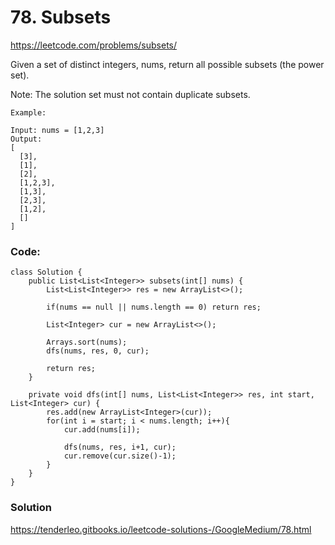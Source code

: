 # 78. Subsets

https://leetcode.com/problems/subsets/

Given a set of distinct integers, nums, return all possible subsets (the power set).

Note: The solution set must not contain duplicate subsets.

```
Example:

Input: nums = [1,2,3]
Output:
[
  [3],
  [1],
  [2],
  [1,2,3],
  [1,3],
  [2,3],
  [1,2],
  []
]
```

### Code: 
```
class Solution {
    public List<List<Integer>> subsets(int[] nums) {
        List<List<Integer>> res = new ArrayList<>(); 
        
        if(nums == null || nums.length == 0) return res; 

        List<Integer> cur = new ArrayList<>(); 

        Arrays.sort(nums); 
        dfs(nums, res, 0, cur); 

        return res; 
    }

    private void dfs(int[] nums, List<List<Integer>> res, int start, List<Integer> cur) {
        res.add(new ArrayList<Integer>(cur)); 
        for(int i = start; i < nums.length; i++){
            cur.add(nums[i]);

            dfs(nums, res, i+1, cur); 
            cur.remove(cur.size()-1); 
        }
    }
} 
```


### Solution
https://tenderleo.gitbooks.io/leetcode-solutions-/GoogleMedium/78.html


